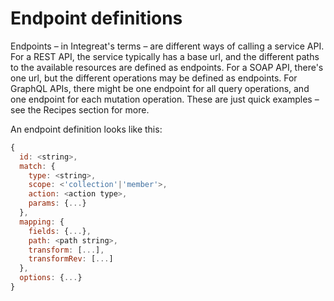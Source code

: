 # Endpoint definitions

Endpoints – in Integreat's terms – are different ways of calling a service API. For a REST API, the service typically has a base url, and the different paths to the available resources are defined as endpoints. For a SOAP API, there's one url, but the different operations may be defined as endpoints. For GraphQL APIs, there might be one endpoint for all query operations, and one endpoint for each mutation operation. These are just quick examples – see the Recipes section for more.

An endpoint definition looks like this:

```javascript
{
  id: <string>,
  match: {
    type: <string>,
    scope: <'collection'|'member'>,
    action: <action type>,
    params: {...}
  },
  mapping: {
    fields: {...},
    path: <path string>,
    transform: [...],
    transformRev: [...]
  },
  options: {...}
}
```

